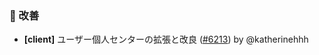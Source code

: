 ### 🚀 改善

- **[client]** ユーザー個人センターの拡張と改良 ([#6213](https://github.com/nocobase/nocobase/pull/6213)) by @katherinehhh